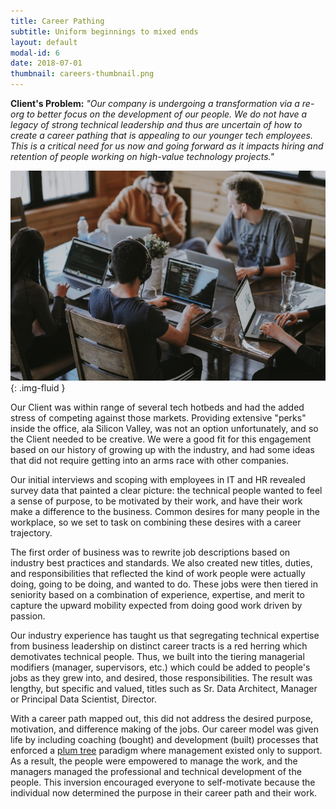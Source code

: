```yaml
---
title: Career Pathing
subtitle: Uniform beginnings to mixed ends
layout: default
modal-id: 6
date: 2018-07-01
thumbnail: careers-thumbnail.png
---
```


[alt]: 'survive-as-a-team'
[image]: img/case_studies/careers.png
[plum]: https://www.amazon.com/Orbiting-Giant-Hairball-Corporate-Surviving/dp/0670879835

**Client's Problem:** _"Our company is undergoing a transformation via
a re-org to better focus on the development of our people. We do not
have a legacy of strong technical leadership and thus are uncertain of
how to create a career pathing that is appealing to our younger tech
employees. This is a critical need for us now and going forward as it
impacts hiring and retention of people working on high-value
technology projects."_

![alt][image]{: .img-fluid }

Our Client was within range of several tech hotbeds and had the added
stress of competing against those markets. Providing extensive "perks"
inside the office, ala Silicon Valley, was not an option
unfortunately, and so the Client needed to be creative. We were a good
fit for this engagement based on our history of growing up with the
industry, and had some ideas that did not require getting into an arms
race with other companies.

Our initial interviews and scoping with employees in IT and HR
revealed survey data that painted a clear picture: the technical
people wanted to feel a sense of purpose, to be motivated by their
work, and have their work make a difference to the business. Common
desires for many people in the workplace, so we set to task on
combining these desires with a career trajectory.

The first order of business was to rewrite job descriptions based on
industry best practices and standards. We also created new titles,
duties, and responsibilities that reflected the kind of work people
were actually doing, going to be doing, and wanted to do. These jobs
were then tiered in seniority based on a combination of experience,
expertise, and merit to capture the upward mobility expected from
doing good work driven by passion.

Our industry experience has taught us that segregating technical
expertise from business leadership on distinct career tracts is a red
herring which demotivates technical people. Thus, we built into the
tiering managerial modifiers (manager, supervisors, etc.)  which could
be added to people's jobs as they grew into, and desired, those
responsibilities. The result was lengthy, but specific and valued,
titles such as Sr.  Data Architect, Manager or Principal Data
Scientist, Director.

With a career path mapped out, this did not address the desired
purpose, motivation, and difference making of the jobs. Our career
model was given life by including coaching (bought) and development
(built) processes that enforced a [plum tree][plum] paradigm where
management existed only to support. As a result, the people were empowered
to manage the work, and the managers managed the professional and technical
development of the people. This inversion encouraged everyone to self-motivate
because the individual now determined the purpose in their career path
and their work.

